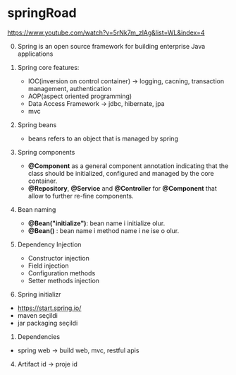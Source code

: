 # springRoad

https://www.youtube.com/watch?v=5rNk7m_zlAg&list=WL&index=4

0. Spring is an open source framework for building enterprise Java applications

1. Spring core features:
   - IOC(inversion on control container) -> logging, cacning, transaction management, authentication
   - AOP(aspect oriented programming)
   - Data Access Framework -> jdbc, hibernate, jpa
   - mvc
  

2. Spring beans
   - beans refers to an object that is managed by spring

3. Spring components
   - **@Component** as a general component annotation indicating that the class should be initialized, configured and managed by the core  container.
   - **@Repository**, **@Service** and **@Controller** for **@Component** that allow to further re-fine components.

4. Bean naming
   - **@Bean("initialize")**: bean name i initialize olur.
   - **@Bean()** : bean name i method name i ne ise o olur.

5. Dependency Injection
   - Constructor injection
   - Field injection
   - Configuration methods
   - Setter methods injection
 

6. Spring initializr
- https://start.spring.io/
- maven seçildi
- jar packaging seçildi

1. Dependencies

- spring web -> build web, mvc, restful apis

4. Artifact id -> proje id
